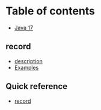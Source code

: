 # Table of contents

* [Java 17](README.md)

## record

* [description](record/description.md)
* [Examples](record/examples.md)

## Quick reference

* [record](record/examples.md)
